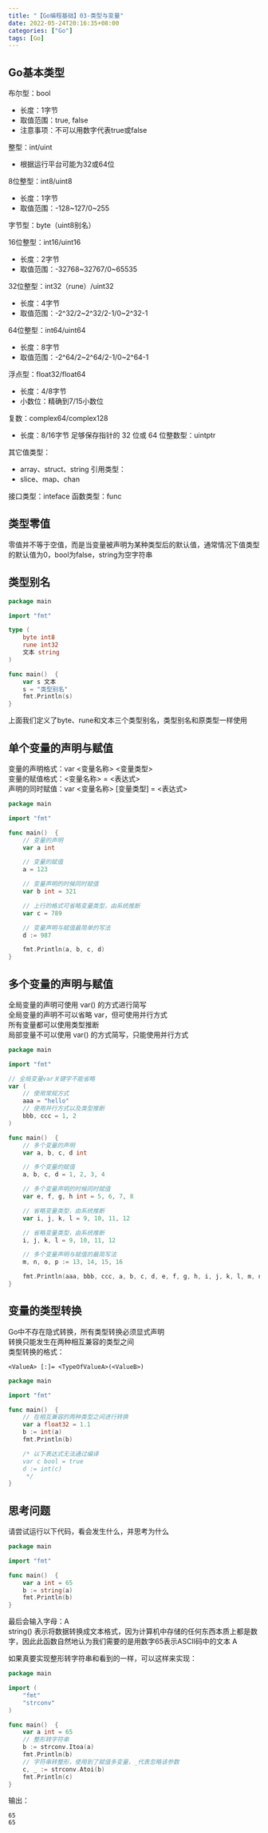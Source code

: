 ```yaml
---
title: "【Go编程基础】03-类型与变量"
date: 2022-05-24T20:16:35+08:00
categories: ["Go"]
tags: [Go]
---
```

## Go基本类型
布尔型：bool
- 长度：1字节
- 取值范围：true, false
- 注意事项：不可以用数字代表true或false

整型：int/uint
- 根据运行平台可能为32或64位

8位整型：int8/uint8
- 长度：1字节
- 取值范围：-128~127/0~255

字节型：byte（uint8别名）

16位整型：int16/uint16
- 长度：2字节
- 取值范围：-32768~32767/0~65535

32位整型：int32（rune）/uint32
- 长度：4字节
- 取值范围：-2^32/2~2^32/2-1/0~2^32-1

64位整型：int64/uint64
- 长度：8字节
- 取值范围：-2^64/2~2^64/2-1/0~2^64-1

浮点型：float32/float64
- 长度：4/8字节
- 小数位：精确到7/15小数位

复数：complex64/complex128
- 长度：8/16字节
足够保存指针的 32 位或 64 位整数型：uintptr

其它值类型：
- array、struct、string
引用类型：
- slice、map、chan

接口类型：inteface
函数类型：func

## 类型零值
零值并不等于空值，而是当变量被声明为某种类型后的默认值，通常情况下值类型的默认值为0，bool为false，string为空字符串

## 类型别名

```go
package main

import "fmt"

type (
	byte int8
	rune int32
	文本 string
)

func main()  {
	var s 文本
	s = "类型别名"
	fmt.Println(s)
}
```

上面我们定义了byte、rune和文本三个类型别名，类型别名和原类型一样使用

## 单个变量的声明与赋值
变量的声明格式：var <变量名称> <变量类型>  
变量的赋值格式：<变量名称> = <表达式>  
声明的同时赋值：var <变量名称> [变量类型] = <表达式>  

```go
package main

import "fmt"

func main()  {
	// 变量的声明
	var a int

	// 变量的赋值
	a = 123

	// 变量声明的时候同时赋值
	var b int = 321

	// 上行的格式可省略变量类型，由系统推断
	var c = 789

	// 变量声明与赋值最简单的写法
	d := 987

	fmt.Println(a, b, c, d)
}
```

## 多个变量的声明与赋值
全局变量的声明可使用 var() 的方式进行简写  
全局变量的声明不可以省略 var，但可使用并行方式  
所有变量都可以使用类型推断  
局部变量不可以使用 var() 的方式简写，只能使用并行方式  

```go
package main

import "fmt"

// 全局变量var关键字不能省略
var (
	// 使用常规方式
	aaa = "hello"
	// 使用并行方式以及类型推断
	bbb, ccc = 1, 2
)

func main()  {
	// 多个变量的声明
	var a, b, c, d int

	// 多个变量的赋值
	a, b, c, d = 1, 2, 3, 4

	// 多个变量声明的时候同时赋值
	var e, f, g, h int = 5, 6, 7, 8

	// 省略变量类型，由系统推断
	var i, j, k, l = 9, 10, 11, 12

	// 省略变量类型，由系统推断
	i, j, k, l = 9, 10, 11, 12

	// 多个变量声明与赋值的最简写法
	m, n, o, p := 13, 14, 15, 16

	fmt.Println(aaa, bbb, ccc, a, b, c, d, e, f, g, h, i, j, k, l, m, n, o, p)
}
```

## 变量的类型转换
Go中不存在隐式转换，所有类型转换必须显式声明  
转换只能发生在两种相互兼容的类型之间  
类型转换的格式：
```
<ValueA> [:]= <TypeOfValueA>(<ValueB>)
```

```go
package main

import "fmt"

func main()  {
	// 在相互兼容的两种类型之间进行转换
	var a float32 = 1.1
	b := int(a)
	fmt.Println(b)

	/* 以下表达式无法通过编译
	var c bool = true
	d := int(c)
	 */
}
```

## 思考问题
请尝试运行以下代码，看会发生什么，并思考为什么

```go
package main

import "fmt"

func main()  {
	var a int = 65
	b := string(a)
	fmt.Println(b)
}
```

最后会输入字母：A  
string() 表示将数据转换成文本格式，因为计算机中存储的任何东西本质上都是数字，因此此函数自然地认为我们需要的是用数字65表示ASCII码中的文本 A

如果真要实现整形转字符串和看到的一样，可以这样来实现：

```go
package main

import (
	"fmt"
	"strconv"
)

func main()  {
	var a int = 65
	// 整形转字符串
	b := strconv.Itoa(a)
	fmt.Println(b)
	// 字符串转整形，使用到了赋值多变量，_代表忽略该参数
	c, _ := strconv.Atoi(b)
	fmt.Println(c)
}
```

输出：

```
65
65
```
